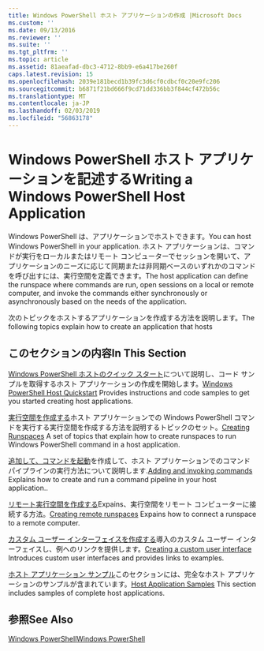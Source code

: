 ```yaml
---
title: Windows PowerShell ホスト アプリケーションの作成 |Microsoft Docs
ms.custom: ''
ms.date: 09/13/2016
ms.reviewer: ''
ms.suite: ''
ms.tgt_pltfrm: ''
ms.topic: article
ms.assetid: 81aeafad-dbc3-4712-8bb9-e6a417be260f
caps.latest.revision: 15
ms.openlocfilehash: 2039e181becd1b39fc3d6cf0cdbcf0c20e9fc206
ms.sourcegitcommit: b6871f21bd666f9cd71dd336bb3f844cf472b56c
ms.translationtype: MT
ms.contentlocale: ja-JP
ms.lasthandoff: 02/03/2019
ms.locfileid: "56863178"
---
```

# <a name="writing-a-windows-powershell-host-application"></a><span data-ttu-id="d33b3-102">Windows PowerShell ホスト アプリケーションを記述する</span><span class="sxs-lookup"><span data-stu-id="d33b3-102">Writing a Windows PowerShell Host Application</span></span>

<span data-ttu-id="d33b3-103">Windows PowerShell は、アプリケーションでホストできます。</span><span class="sxs-lookup"><span data-stu-id="d33b3-103">You can host Windows PowerShell in your application.</span></span> <span data-ttu-id="d33b3-104">ホスト アプリケーションは、コマンドが実行をローカルまたはリモート コンピューターでセッションを開いて、アプリケーションのニーズに応じて同期または非同期ベースのいずれかのコマンドを呼び出すには、実行空間を定義できます。</span><span class="sxs-lookup"><span data-stu-id="d33b3-104">The host application can define the runspace where commands are run, open sessions on a local or remote computer, and invoke the commands either synchronously or asynchronously based on the needs of the application.</span></span>

<span data-ttu-id="d33b3-105">次のトピックをホストするアプリケーションを作成する方法を説明します。</span><span class="sxs-lookup"><span data-stu-id="d33b3-105">The following topics explain how to create an application that hosts</span></span>

## <a name="in-this-section"></a><span data-ttu-id="d33b3-106">このセクションの内容</span><span class="sxs-lookup"><span data-stu-id="d33b3-106">In This Section</span></span>

<span data-ttu-id="d33b3-107">[Windows PowerShell ホストのクイック スタート](./windows-powershell-host-quickstart.md)について説明し、コード サンプルを取得するホスト アプリケーションの作成を開始します。</span><span class="sxs-lookup"><span data-stu-id="d33b3-107">[Windows PowerShell Host Quickstart](./windows-powershell-host-quickstart.md) Provides instructions and code samples to get you started creating host applications.</span></span>

<span data-ttu-id="d33b3-108">[実行空間を作成する](./creating-runspaces.md)ホスト アプリケーションでの Windows PowerShell コマンドを実行する実行空間を作成する方法を説明するトピックのセット。</span><span class="sxs-lookup"><span data-stu-id="d33b3-108">[Creating Runspaces](./creating-runspaces.md) A set of topics that explain how to create runspaces to run Windows PowerShell command in a host application.</span></span>

<span data-ttu-id="d33b3-109">[追加して、コマンドを起動](./adding-and-invoking-commands.md)を作成して、ホスト アプリケーションでのコマンド パイプラインの実行方法について説明します.</span><span class="sxs-lookup"><span data-stu-id="d33b3-109">[Adding and invoking commands](./adding-and-invoking-commands.md) Explains how to create and run a command pipeline in your host application..</span></span>

<span data-ttu-id="d33b3-110">[リモート実行空間を作成する](./creating-remote-runspaces.md)Expains、実行空間をリモート コンピューターに接続する方法。</span><span class="sxs-lookup"><span data-stu-id="d33b3-110">[Creating remote runspaces](./creating-remote-runspaces.md) Expains how to connect a runspace to a remote computer.</span></span>

<span data-ttu-id="d33b3-111">[カスタム ユーザー インターフェイスを作成する](./creating-a-custom-user-interface.md)導入のカスタム ユーザー インターフェイスし、例へのリンクを提供します。</span><span class="sxs-lookup"><span data-stu-id="d33b3-111">[Creating a custom user interface](./creating-a-custom-user-interface.md) Introduces custom user interfaces and provides links to examples.</span></span>

<span data-ttu-id="d33b3-112">[ホスト アプリケーション サンプル](./host-application-samples.md)このセクションには、完全なホスト アプリケーションのサンプルが含まれています。</span><span class="sxs-lookup"><span data-stu-id="d33b3-112">[Host Application Samples](./host-application-samples.md) This section includes samples of complete host applications.</span></span>

## <a name="see-also"></a><span data-ttu-id="d33b3-113">参照</span><span class="sxs-lookup"><span data-stu-id="d33b3-113">See Also</span></span>

[<span data-ttu-id="d33b3-114">Windows PowerShell</span><span class="sxs-lookup"><span data-stu-id="d33b3-114">Windows PowerShell</span></span>](http://msdn.microsoft.com/en-us/b41a2af3-aec1-402d-8e18-c2c26be461ff)